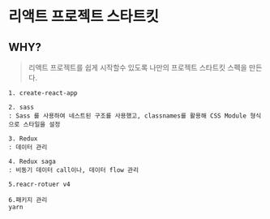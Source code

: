 # 리액트 프로젝트 스타트킷

## WHY?

> 리액트 프로젝트를 쉽게 시작할수 있도록 나만의 프로젝트 스타트킷 스펙을 만든다.

```
1. create-react-app

2. sass
: Sass 를 사용하여 네스트된 구조를 사용했고, classnames를 활용해 CSS Module 형식으로 스타일을 설정

3. Redux
: 데이터 관리

4. Redux saga
: 비동기 데이터 call이나, 데이터 flow 관리

5.reacr-rotuer v4

6.패키지 관리
yarn
```
